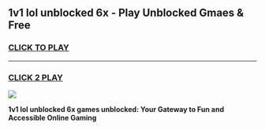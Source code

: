 
## 1v1 lol unblocked 6x - Play Unblocked Gmaes & Free
<h3>
<a href="https://news.freeplayer.one?title=1v1_lol_unblocked_6x&ref=16F">CLICK TO PLAY</a></h3>
<hr>

<h3>
<a href="https://news.freeplayer.one?title=1v1_lol_unblocked_6x&ref=16F">CLICK 2 PLAY</a>
  
</h3>

<a href="https://news.freeplayer.one?title=1v1_lol_unblocked_6x&ref=16F/"><img src="https://clearcache.store/games.png"></a>


**1v1 lol unblocked 6x games unblocked: Your Gateway to Fun and Accessible Online Gaming**
